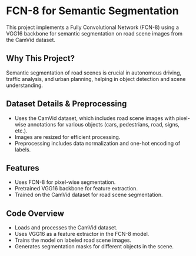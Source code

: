 # FCN-8 for Semantic Segmentation

This project implements a Fully Convolutional Network (FCN-8) using a VGG16 backbone for semantic segmentation on road scene images from the CamVid dataset.

## Why This Project?
Semantic segmentation of road scenes is crucial in autonomous driving, traffic analysis, and urban planning, helping in object detection and scene understanding.

## Dataset Details & Preprocessing
- Uses the CamVid dataset, which includes road scene images with pixel-wise annotations for various objects (cars, pedestrians, road, signs, etc.).
- Images are resized for efficient processing.
- Preprocessing includes data normalization and one-hot encoding of labels.

## Features
- Uses FCN-8 for pixel-wise segmentation.
- Pretrained VGG16 backbone for feature extraction.
- Trained on the CamVid dataset for road scene segmentation.

## Code Overview
- Loads and processes the CamVid dataset.
- Uses VGG16 as a feature extractor in the FCN-8 model.
- Trains the model on labeled road scene images.
- Generates segmentation masks for different objects in the scene.
